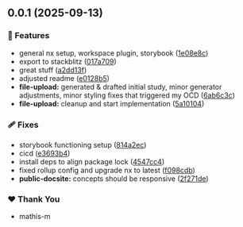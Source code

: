 ## 0.0.1 (2025-09-13)

### 🚀 Features

- general nx setup, workspace plugin, storybook ([1e08e8c](https://github.com/mathis-m/fluent-plus/commit/1e08e8c))
- export to stackblitz ([017a709](https://github.com/mathis-m/fluent-plus/commit/017a709))
- great stuff ([a2dd13f](https://github.com/mathis-m/fluent-plus/commit/a2dd13f))
- adjusted readme ([e0128b5](https://github.com/mathis-m/fluent-plus/commit/e0128b5))
- **file-upload:** generated & drafted initial study, minor generator adjustments, minor styling fixes that triggered my OCD ([6ab6c3c](https://github.com/mathis-m/fluent-plus/commit/6ab6c3c))
- **file-upload:** cleanup and start implementation ([5a10104](https://github.com/mathis-m/fluent-plus/commit/5a10104))

### 🩹 Fixes

- storybook functioning setup ([814a2ec](https://github.com/mathis-m/fluent-plus/commit/814a2ec))
- cicd ([e3693b4](https://github.com/mathis-m/fluent-plus/commit/e3693b4))
- install deps to align package lock ([4547cc4](https://github.com/mathis-m/fluent-plus/commit/4547cc4))
- fixed rollup config and upgrade nx to latest ([f098cdb](https://github.com/mathis-m/fluent-plus/commit/f098cdb))
- **public-docsite:** concepts should be responsive ([2f271de](https://github.com/mathis-m/fluent-plus/commit/2f271de))

### ❤️ Thank You

- mathis-m